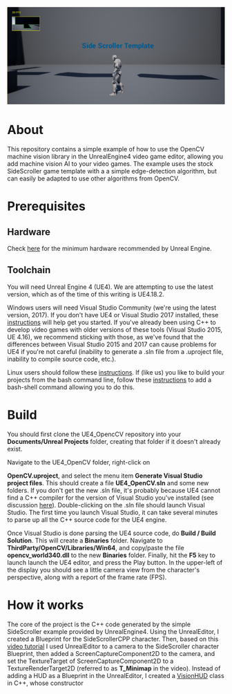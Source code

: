 <img src="ue4opencv.png" width=800>

# About
This repository contains a simple example of how to use the OpenCV machine vision library in the UnrealEngine4
video game editor, allowing you add machine vision AI to your video games.  The example uses the stock SideScroller
game template with a a simple edge-detection algorithm, but can easily be
adapted to use other algorithms from OpenCV.

# Prerequisites

## Hardware

Check [here](https://docs.unrealengine.com/latest/INT/GettingStarted/RecommendedSpecifications/)
for the minimum hardware recommended by Unreal Engine.

## Toolchain

You will need Unreal Engine 4 (UE4). We are attempting to use the latest version, which as of the time of this
writing is UE4.18.2.  

Windows users will need Visual Studio Community (we're using the latest version, 2017).
If you don't have UE4 or Visual Studio 2017 installed, these
[instructions](https://docs.unrealengine.com/latest/INT/Programming/Development/VisualStudioSetup/#visualstudio2017users) 
will help get you started. If you've already been using C++ to develop video games with
older versions of these tools (Visual Studio 2015, UE 4.16), we recommend sticking with those, as we've found that
the differences between Visual Studio 2015 and 2017 can cause problems for UE4 if you're not careful (inability
to generate a .sln file from a .uproject file, inability to compile source code, etc.).

Linux users should follow these [instructions](https://wiki.unrealengine.com/Building\_On\_Linux).  If (like us) you like
to build your projects from the bash command line, follow these
[instructions](https://forums.unrealengine.com/development-discussion/c-gameplay-programming/97022-linux-how-to-compile-c-scripts-from-terminal) to add a bash-shell command allowing you to do this.

# Build

You should first clone the UE4_OpencCV repository into your <b>Documents/Unreal Projects</b> folder, creating
that folder if it doesn't already exist.

Navigate to the UE4_OpenCV folder, right-click on

<b>OpenCV.uproject</b>, and select the menu item <b>Generate Visual Studio project files</b>.  This
should create a file <b>UE4_OpenCV.sln</b> and some new folders.
If you don't get the new .sln file, it's probably because UE4 cannot find a C++ compiler for
the version of Visual Studio you've installed (see discussion 
[here](https://docs.unrealengine.com/latest/INT/Programming/Development/VisualStudioSetup/#beforesetting-upyourue4-to-vsworkflow)).  Double-clicking on the .sln file should launch Visual Studio.  The first time you
launch Visual Studio, it can take several minutes to parse up all the C++ source
code for the UE4 engine.  

Once Visual Studio is done parsing the UE4 source code, do <b>Build / Build Solution</b>.  This will create
a <b>Binaries</b> folder.  Navigate to <b>ThirdParty/OpenCV/Libraries/Win64</b>, and copy/paste the 
file <b>opencv_world340.dll</b> to the new <b>Binaries</b> folder.  Finally, hit the <b>F5</b> key to launch
launch the UE4 editor, and press the Play button. In the upper-left of the display you should see a little 
camera view from the character's perspective, along with a report of the frame rate (FPS).

# How it works

The core of the project is the C++ code generated by the simple SideScroller example provided by 
UnrealEngine4.  Using the UnrealEditor, I created a Blueprint for the SideScrollerCPP character.
Then, based on this [video tutorial](https://www.youtube.com/watch?v=adYVI5XYmoI) I
used UnrealEditor to a camera to the SideScroller character Blueprint, then added a ScreenCaptureComponent2D
to the camera, and set the TextureTarget of ScreenCaptureComponent2D to a TextureRenderTarget2D (referred to
as <b>T_Minimap</b> in the video).  Instead of adding a HUD as a Blueprint in the UnrealEditor, I created
a [VisionHUD](https://github.com/simondlevy/UE4_OpenCV/blob/master/Source/SideScrollerCPP/VisionHUD.h) class
in C++, whose constructor

